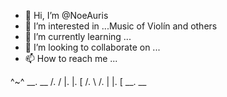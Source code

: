 - 👋 Hi, I’m @NoeAuris
- 👀 I’m interested in ...Music of Violín and others
- 🌱 I’m currently learning ... 
- 💞️ I’m looking to collaborate on ... 
- 📫 How to reach me ...

<!---
NoeAuris/NoeAuris is a ✨ special ✨ repository because its `README.md` (this file) appears on your GitHub profile.
You can click the Preview link to take a look at your changes.
--->
^~^
         __.   __
 /\.  / |. |. [
/. \ /. |  |. [
         __.   __
